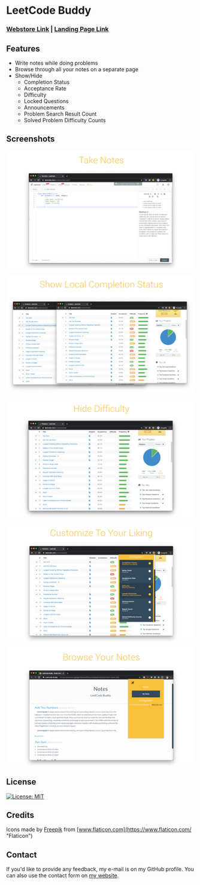# LeetCode Buddy

### [Webstore Link](https://chrome.google.com/webstore/detail/leetcode-buddy/daeplkffffccbejlgacmhpebchpjbfjg) | [Landing Page Link](https://tash-had.github.io/leetcode-buddy/)

## Features
- Write notes while doing problems
- Browse through all your notes on a separate page
- Show/Hide
  - Completion Status
  - Acceptance Rate
  - Difficulty
  - Locked Questions
  - Announcements 
  - Problem Search Result Count 
  - Solved Problem Difficulty Counts
 
## Screenshots
![screenshot](release/screenshots/final/notes.png "take notes screenshot")

![screenshot](release/screenshots/final/comp_status.png "hide completion status screenshot")

![screenshot](release/screenshots/final/difficulty.png "hide difficulty screenshot")

![screenshot](release/screenshots/final/customize.png "customize screenshot")

![screenshot](release/screenshots/final/browse_notes.png "browse notes screenshot")

## License 
[![License: MIT](https://img.shields.io/badge/License-MIT-yellow.svg)](https://opensource.org/licenses/MIT)

## Credits
Icons made by [Freepik](https://www.flaticon.com/authors/freepik "Freepik") from [www.flaticon.com](https://www.flaticon.com/ "Flaticon")

## Contact
If you'd like to provide any feedback, my e-mail is on my GitHub profile. You can also use the contact form on [my website](https://tash-had.com/#contact). 
